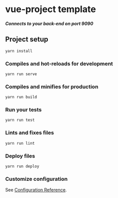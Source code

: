 # vue-project template

##### Connects to your back-end on port 9090

## Project setup
```
yarn install
```

### Compiles and hot-reloads for development
```
yarn run serve
```

### Compiles and minifies for production
```
yarn run build
```

### Run your tests
```
yarn run test
```

### Lints and fixes files
```
yarn run lint
```

### Deploy files
```
yarn run deploy
```

### Customize configuration
See [Configuration Reference](https://cli.vuejs.org/config/).
